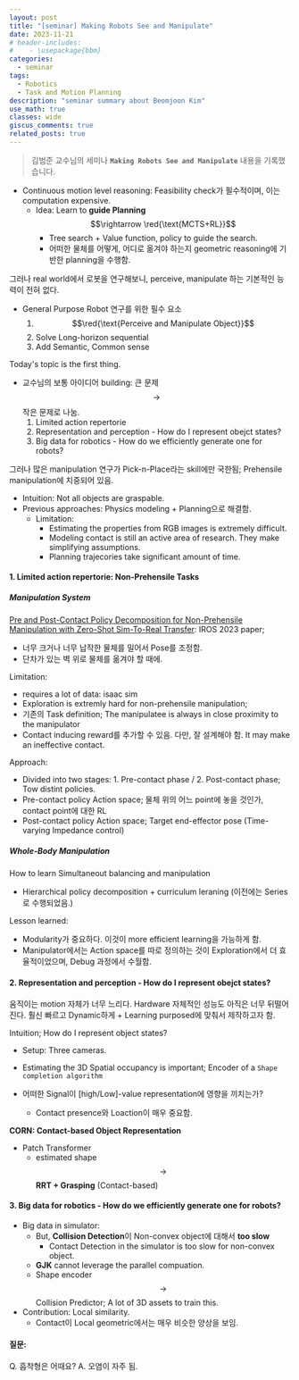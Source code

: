 ```yaml
---
layout: post
title: "[seminar] Making Robots See and Manipulate"
date: 2023-11-21
# header-includes:
#    - \usepackage{bbm}
categories:
  - seminar
tags:
  - Robotics
  - Task and Motion Planning
description: "seminar summary about Beomjoon Kim"
use_math: true
classes: wide
giscus_comments: true
related_posts: true
---
```


> 김범준 교수님의 세미나 **`Making Robots See and Manipulate`** 내용을 기록했습니다.

- Continuous motion level reasoning: Feasibility check가 필수적이며, 이는 computation expensive.
  - Idea: Learn to **guide Planning** $$\rightarrow \red{\text{MCTS+RL}}$$
    - Tree search + Value function, policy to guide the search.
    - 어떠한 물체를 어떻게, 어디로 옮겨야 하는지 geometric reasoning에 기반한 planning을 수행함.

그러나 real world에서 로봇을 연구해보니, perceive, manipulate 하는 기본적인 능력이 전혀 없다.

- General Purpose Robot 연구를 위한 필수 요소
  1. $$\red{\text{Perceive and Manipulate Object}}$$
  2. Solve Long-horizon sequential
  3. Add Semantic, Common sense

Today's topic is the first thing.

- 교수님의 보통 아이디어 building: 큰 문제 $$\rightarrow$$ 작은 문제로 나눔.
  1. Limited action repertorie
  2. Representation and perception - How do I represent obejct states?
  3. Big data for robotics - How do we efficiently generate one for robots?

그러나 많은 manipulation 연구가 Pick-n-Place라는 skill에만 국한됨; Prehensile manipulation에 치중되어 있음.

- Intuition: Not all objects are graspable.
- Previous approaches: Physics modeling + Planning으로 해결함.
  - Limitation:
    - Estimating the properties from RGB images is extremely difficult.
    - Modeling contact is still an active area of research. They make simplifying assumptions.
    - Planning trajecories take significant amount of time.

#### 1. Limited action repertorie: Non-Prehensile Tasks

##### Manipulation System

[Pre and Post-Contact Policy Decomposition for Non-Prehensile Manipulation with Zero-Shot Sim-To-Real Transfer](https://sites.google.com/view/nonprenehsile-decomposition/home): IROS 2023 paper;

- 너무 크거나 너무 납작한 물체를 밀어서 Pose를 조정함.
- 단차가 있는 벽 위로 물체를 옮겨야 할 때에.

Limitation:

- requires a lot of data: isaac sim
- Exploration is extremly hard for non-prehensile manipulation;
- 기존의 Task definition; The manipulatee is always in close proximity to the manipulator
- Contact inducing reward를 추가할 수 있음. 다만, 잘 설계해야 함. It may make an ineffective contact.

Approach:

- Divided into two stages: 1. Pre-contact phase / 2. Post-contact phase; Tow distint policies.
- Pre-contact policy Action space; 물체 위의 어느 point에 놓을 것인가, contact point에 대한 RL
- Post-contact policy Action space; Target end-effector pose (Time-varying Impedance control)

##### Whole-Body Manipulation

How to learn Simultaneout balancing and manipulation

- Hierarchical policy decomposition + curriculum leraning (이전에는 Series로 수행되었음.)

Lesson learned:

- Modularity가 중요하다. 이것이 more efficient learning을 가능하게 함.
- Manipulator에서는 Action space를 따로 정의하는 것이 Exploration에서 더 효율적이었으며, Debug 과정에서 수월함.

#### 2. Representation and perception - How do I represent obejct states?

움직이는 motion 자체가 너무 느리다.
Hardware 자체적인 성능도 아직은 너무 뒤떨어진다. 훨신 빠르고 Dynamic하게 + Learning purposed에 맞춰서 제작하고자 함.

Intuition; How do I represent object states?

- Setup: Three cameras.
- Estimating the 3D Spatial occupancy is important; Encoder of a `Shape completion algorithm`

- 어떠한 Signal이 [high/Low]-value representation에 영향을 끼치는가?
  - Contact presence와 Loaction이 매우 중요함.

**CORN: Contact-based Object Representation**

- Patch Transformer
  - estimated shape $$\rightarrow$$ **RRT + Grasping** (Contact-based)

#### 3. Big data for robotics - How do we efficiently generate one for robots?

- Big data in simulator:
  - But, **Collision Detection**이 Non-convex object에 대해서 **too slow**
    - Contact Detection in the simulator is too slow for non-convex object.
  - **GJK** cannot leverage the parallel compuation.
  - Shape encoder $$\rightarrow$$ Collision Predictor; A lot of 3D assets to train this.
- Contribution: Local similarity.
  - Contact이 Local geometric에서는 매우 비슷한 양상을 보임.

#### 질문:

Q. 흡착형은 어때요?
A. 오염이 자주 됨.
